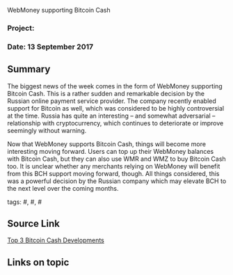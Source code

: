 WebMoney supporting Bitcoin Cash
### Project: [](../projects/bitcoin_cash.md)
### Date: 13 September 2017
## Summary
The biggest news of the week comes in the form of WebMoney supporting Bitcoin Cash. This is a rather sudden and remarkable decision by the Russian online payment service provider. The company recently enabled support for Bitcoin as well, which was considered to be highly controversial at the time. Russia has quite an interesting – and somewhat adversarial – relationship with cryptocurrency, which continues to deteriorate or improve seemingly without warning.

Now that WebMoney supports Bitcoin Cash, things will become more interesting moving forward. Users can top up their WebMoney balances with Bitcoin Cash, but they can also use WMR and WMZ to buy Bitcoin Cash too. It is unclear whether any merchants relying on WebMoney will benefit from this BCH support moving forward, though. All things considered, this was a powerful decision by the Russian company which may elevate BCH to the next level over the coming months.



tags: #, #, #
## Source Link
[Top 3 Bitcoin Cash Developments](https://themerkle.com/top-3-recent-and-upcoming-changes-elevating-bitcoin-cash-to-a-new-level/)  
## Links on topic
[]()
[]()